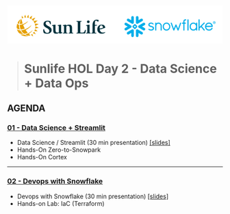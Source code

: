 ![sunlife-snowflake](https://github.com/sfc-gh-mwies/sunlife-hol/blob/main/img/sunlife-snowflake.png?raw=true)
> # Sunlife HOL Day 2 - Data Science + Data Ops

## AGENDA

### [01 - Data Science + Streamlit](https://github.com/sfc-gh-mwies/sunlife-hol/tree/main/Day2/01%20-%20Data%20Science%20%2B%20Streamlit)
* Data Science / Streamlit (30 min presentation) [[slides]](https://github.com/sfc-gh-mwies/sunlife-hol/blob/main/Day2/01%20-%20Data%20Science%20%2B%20Streamlit/Snowflake%20AI%20%26%20ML%20-%20June%202024.pdf)
* Hands-On Zero-to-Snowpark
* Hands-On Cortex

----
### [02 - Devops with Snowflake](https://github.com/sfc-gh-mwies/sunlife-hol/tree/main/Day2/02%20-%20Devops%20on%20Snowflake)
* Devops with Snowflake (30 min presentation) [[slides]](https://github.com/sfc-gh-mwies/sunlife-hol/blob/main/Day2/02%20-%20Devops%20on%20Snowflake/Snowflake%20DevOps.pdf)
* Hands-on Lab: IaC (Terraform)



